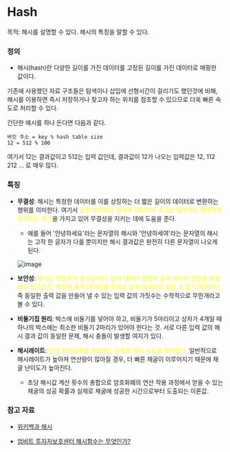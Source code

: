 # Hash

목적: 해시를 설명할 수 있다. 해시의 특징을 말할 수 있다.

### 정의
- 해시(hash)란 다양한 길이를 가진 데이터를 고정된 길이를 가진 데이터로 매핑한 값이다.

 기존에 사용했던 자료 구조들은 탐색이나 삽입에 선형시간이 걸리기도 했던것에 비해, 해시를 이용하면 즉시 저장하거나 찾고자 하는 위치를 참조할 수 있으므로 더욱 빠른 속도로 처리할 수 있다.


 간단한 예시를 하나 든다면 다음과 같다.
```
버킷 주소 = key % hash table size
12 = 512 % 100
```
여기서 12는 결과값이고 512는 입력 값인데, 결과값이 12가 나오는 입력값은 12, 112 212 ... 로 매우 많다.

### 특징

- <strong>무결성</strong>: 해시는 특정한 데이터를 이를 상징하는 더 짧은 길이의 데이터로 변환하는 행위를 의미한다. 여기서<span style="color:yellow"> 상징 데이터는 원래의 데이터가 조금만 달라져도 확연하게 달라지는 특성</span>을 가지고 있어 무결성을 지키는 데에 도움을 준다. 
    - 예를 들어 '안녕하세요'라는 문자열의 해시와 '안녕하세여'라는 문자열의 해시는 고작 한 글자가 다를 뿐이지만 해시 결과값은 완전히 다른 문자열이 나오게 된다.

    ![image](https://user-images.githubusercontent.com/51036842/175025016-0f4b3a93-f5d9-48ba-b6a4-bc0df1930495.png)

- <strong>보안성</strong>:<span style="color:yellow"> 해시는 복호화가 불가능하다. 입력 데이터 집합이 출력 데이터 집합을 포함하고 있으므로, 특정한 출력 데이터를 토대로 입력 데이터르 찾을 수 없기 때문이다.</span> 즉 동일한 출력 값을 만들어 낼 수 있는 입력 값의 가짓수는 수학적으로 무한개라고 볼 수 있다.

- <strong>비둘기집 원리</strong>: 박스에 비둘기를 넣어야 하고, 비둘기가 5마리이고 상자가 4개일 때 하나의 박스에는 최소한 비둘기 2마리가 있어야 한다는 것. 서로 다른 입력 값의 해시 결과 값이 동일한 문제, 해시 충돌이 발생할 여지가 있다.

- <strong>해시레이트</strong>: <span style="color:yellow">연산 처리능력을 측정하는 단위로 해시 속도를 의미한다.</span> 일반적으로 해시레이트가 높아져 연산량이 많아질 경우, 더 빠른 채굴이 이루어지기 때문에 채굴 난이도가 높아진다.
    - 초당 해시값 계산 횟수의 총합으로 암호화폐의 연산 작용 과정에서 얻을 수 있는 채굴의 성공 확률과 실제로 채굴에 성공한 시간으로부터 도출되는 이론값.
 



### 참고 자료
- [위키백과 해시](http://wiki.hash.kr/index.php/%ED%95%B4%EC%8B%9C)

- [업비트 투자자보호센터 해시함수는 무엇인가?](https://m.upbitcare.com/academy/education/blockchain/52)